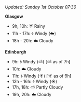 *Updated: Sunday 1st October 07:30*

**Glasgow**

* 9h, 10h: :umbrella: Rainy
* 11h - 17h: :cyclone: Windy (:cloud:)
* 18h - 20h: :cloud: Cloudy

**Edinburgh**

* 9h: :cyclone: Windy (:partly_sunny:) [:partly_sunny: as of 7h]
* 10h: :cloud: Cloudy
* 11h: :cyclone: Windy (:sunny:) [:sunny: as of 9h]
* 12h - 16h: :cyclone: Windy (:sunny:)
* 17h, 18h: :partly_sunny: Partly Cloudy
* 19h, 20h: :cloud: Cloudy
